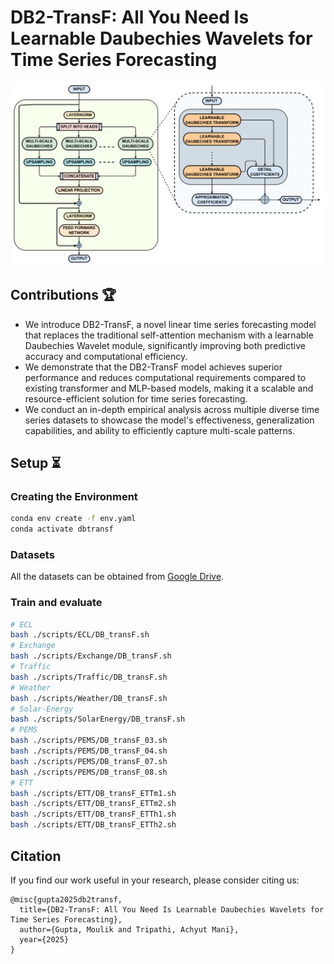 # DB2-TransF: All You Need Is Learnable Daubechies Wavelets for Time Series Forecasting

![model](assets/DB2-TransF.png)

## Contributions :trophy:

- We introduce DB2-TransF, a novel linear time series forecasting model that replaces the traditional self-attention mechanism with a learnable Daubechies Wavelet module, significantly improving both predictive accuracy and computational efficiency.
- We demonstrate that the DB2-TransF model achieves superior performance and reduces computational requirements compared to existing transformer and MLP-based models, making it a scalable and resource-efficient solution for time series forecasting.
- We conduct an in-depth empirical analysis across multiple diverse time series datasets to showcase the model's effectiveness, generalization capabilities, and ability to efficiently capture multi-scale patterns.

## Setup :hourglass_flowing_sand:

### Creating the Environment

```bash
conda env create -f env.yaml
conda activate dbtransf
```

### Datasets

All the datasets can be obtained from [Google Drive](https://drive.google.com/file/d/1eY9rN2s5kT4N7Hp4uwUTcu2OlV6PCfpk/view?usp=sharing).

### Train and evaluate

```bash
# ECL
bash ./scripts/ECL/DB_transF.sh
# Exchange
bash ./scripts/Exchange/DB_transF.sh
# Traffic
bash ./scripts/Traffic/DB_transF.sh
# Weather
bash ./scripts/Weather/DB_transF.sh
# Solar-Energy
bash ./scripts/SolarEnergy/DB_transF.sh
# PEMS
bash ./scripts/PEMS/DB_transF_03.sh
bash ./scripts/PEMS/DB_transF_04.sh
bash ./scripts/PEMS/DB_transF_07.sh
bash ./scripts/PEMS/DB_transF_08.sh
# ETT
bash ./scripts/ETT/DB_transF_ETTm1.sh
bash ./scripts/ETT/DB_transF_ETTm2.sh
bash ./scripts/ETT/DB_transF_ETTh1.sh
bash ./scripts/ETT/DB_transF_ETTh2.sh
```

## Citation

If you find our work useful in your research, please consider citing us:

```
@misc{gupta2025db2transf,
  title={DB2-TransF: All You Need Is Learnable Daubechies Wavelets for Time Series Forecasting},
  author={Gupta, Moulik and Tripathi, Achyut Mani},
  year={2025}
}
```
